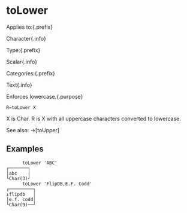 # toLower

Applies to:{.prefix}

Character{.info}

Type:{.prefix}

Scalar{.info}

Categories:{.prefix}

Text{.info}

Enforces lowercase.{.purpose}

~~~
R=toLower X
~~~

X is Char. R is X with all uppercase characters converted to lowercase.

See also: →[toUpper]

## Examples

~~~
      toLower 'ABC'
┌───────┐
│abc    │
└Char(3)┘
      toLower 'FlipDB,E.F. Codd'
┌─────────┐
↓flipdb   │
│e.f. codd│
└Char(9)──┘
~~~

